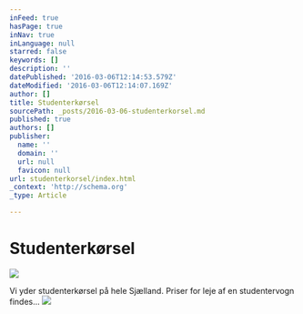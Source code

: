 ```yaml
---
inFeed: true
hasPage: true
inNav: true
inLanguage: null
starred: false
keywords: []
description: ''
datePublished: '2016-03-06T12:14:53.579Z'
dateModified: '2016-03-06T12:14:07.169Z'
author: []
title: Studenterkørsel
sourcePath: _posts/2016-03-06-studenterkorsel.md
published: true
authors: []
publisher:
  name: ''
  domain: ''
  url: null
  favicon: null
url: studenterkorsel/index.html
_context: 'http://schema.org'
_type: Article

---
```

# Studenterkørsel
![](https://the-grid-user-content.s3-us-west-2.amazonaws.com/601e1731-44c7-4b51-95c8-8cb269916cd5.png)

Vi yder studenterkørsel på hele Sjælland. Priser for leje af en studentervogn findes...
![](https://the-grid-user-content.s3-us-west-2.amazonaws.com/eb8a789b-ae16-426a-be04-ad9ff9f1ef14.jpg)